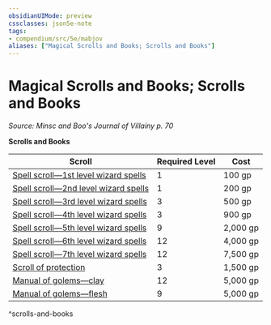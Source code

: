 ```yaml
---
obsidianUIMode: preview
cssclasses: json5e-note
tags:
- compendium/src/5e/mabjov
aliases: ["Magical Scrolls and Books; Scrolls and Books"]
---
```

# Magical Scrolls and Books; Scrolls and Books
*Source: Minsc and Boo's Journal of Villainy p. 70* 

**Scrolls and Books**

| Scroll | Required Level | Cost |
|--------|----------------|------|
| [Spell scroll—1st level wizard spells](Mechanics/items/spell-scroll-1st-level.md) | 1 | 100 gp |
| [Spell scroll—2nd level wizard spells](Mechanics/items/spell-scroll-2nd-level.md) | 1 | 200 gp |
| [Spell scroll—3rd level wizard spells](Mechanics/items/spell-scroll-3rd-level.md) | 3 | 500 gp |
| [Spell scroll—4th level wizard spells](Mechanics/items/spell-scroll-4th-level.md) | 3 | 900 gp |
| [Spell scroll—5th level wizard spells](Mechanics/items/spell-scroll-5th-level.md) | 9 | 2,000 gp |
| [Spell scroll—6th level wizard spells](Mechanics/items/spell-scroll-6th-level.md) | 12 | 4,000 gp |
| [Spell scroll—7th level wizard spells](Mechanics/items/spell-scroll-7th-level.md) | 12 | 7,500 gp |
| [Scroll of protection](Mechanics/items/scroll-of-protection-dmg.md) | 3 | 1,500 gp |
| [Manual of golems—clay](Mechanics/items/manual-of-clay-golems.md) | 12 | 5,000 gp |
| [Manual of golems—flesh](Mechanics/items/manual-of-flesh-golems.md) | 9 | 5,000 gp |
^scrolls-and-books